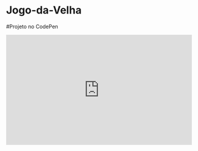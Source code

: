 # Jogo-da-Velha


#Projeto no CodePen
<iframe height="300" style="width: 100%;" scrolling="no" title="Untitled" src="https://codepen.io/nnayuta/embed/YzYjNLz?default-tab=html%2Cresult" frameborder="no" loading="lazy" allowtransparency="true" allowfullscreen="true">
  See the Pen <a href="https://codepen.io/nnayuta/pen/YzYjNLz">
  Untitled</a> by Nayuta (<a href="https://codepen.io/nnayuta">@nnayuta</a>)
  on <a href="https://codepen.io">CodePen</a>.
</iframe>
